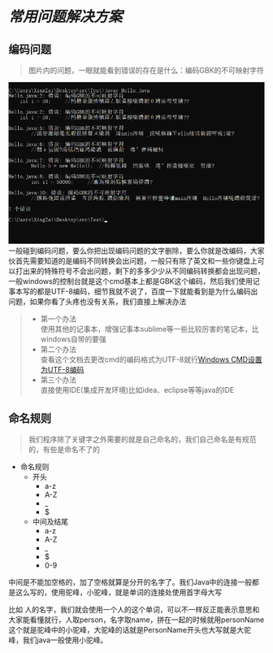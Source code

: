# ***常用问题解决方案***

## 编码问题

> 图片内的问题，一眼就能看到错误的存在是什么：编码GBK的不可映射字符

![](image/question/q1.png)  
一般碰到编码问题，要么你把出现编码问题的文字删除，要么你就是改编码，大家伙首先需要知道的是编码不同转换会出问题，一般只有除了英文和一些你键盘上可以打出来的特殊符号不会出问题，剩下的多多少少从不同编码转换都会出现问题，一般windows的控制台就是这个cmd基本上都是GBK这个编码，然后我们使用记事本写的都是UTF-8编码，细节我就不说了，百度一下就能看到是为什么编码出问题，如果你看了头疼也没有关系，我们直接上解决办法

> * 第一个办法  
    使用其他的记事本，增强记事本sublime等一些比较厉害的笔记本，比windows自带的要强
> * 第二个办法  
    查看这个文档去更改cmd的编码格式为UTF-8就行[Windows CMD设置为UTF-8编码](https://blog.csdn.net/fuhanghang/article/details/130803605)
> * 第三个办法  
    直接使用IDE(集成开发环境)比如idea、eclipse等等java的IDE

## 命名规则

> 我们程序除了关键字之外需要的就是自己命名的，我们自己命名是有规范的，有些是命名不了的

* 命名规则
    * 开头
        * a-z
        * A-Z
        * _
        * $
    * 中间及结尾
        * a-z
        * A-Z
        * _
        * $
        * 0-9

中间是不能加空格的，加了空格就算是分开的名字了。我们Java中的连接一般都是这么写的，使用驼峰，小驼峰，就是单词的连接处使用首字母大写

比如
人的名字，我们就会使用一个人的这个单词，可以不一样反正能表示意思和大家能看懂就行，人取person，名字取name，拼在一起的时候就用personName这个就是驼峰中的小驼峰，大驼峰的话就是PersonName开头也大写就是大驼峰，我们java一般使用小驼峰。
